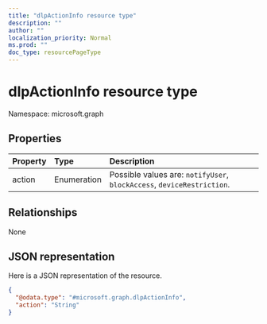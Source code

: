 ```yaml
---
title: "dlpActionInfo resource type"
description: ""
author: ""
localization_priority: Normal
ms.prod: ""
doc_type: resourcePageType
---
```


# dlpActionInfo resource type


Namespace: microsoft.graph



## Properties
|Property|Type|Description|
|:---|:---|:---|
|action|Enumeration| Possible values are: `notifyUser`, `blockAccess`, `deviceRestriction`.|

## Relationships
None

## JSON representation
Here is a JSON representation of the resource.
<!-- {
  "blockType": "resource",
  "@odata.type": "microsoft.graph.dlpActionInfo"
}
-->
``` json
{
  "@odata.type": "#microsoft.graph.dlpActionInfo",
  "action": "String"
}
```

